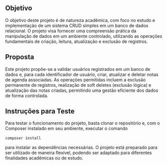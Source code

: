 ## Objetivo

O objetivo deste projeto é de natureza acadêmica, com foco no estudo e implementação de um sistema CRUD simples em um banco de dados relacional. O projeto visa fornecer uma compreensão prática da manipulação de dados em um ambiente controlado, utilizando as operações fundamentais de criação, leitura, atualização e exclusão de registros.

## Proposta

Este projeto propõe-se a validar usuários registrados em um banco de dados e, para cada identificador de usuário, criar, atualizar e deletar notas de agenda associadas. As operações permitidas incluem a exclusão permanente de registros, realização de soft deletes (exclusão lógica) e atualização das notas criadas, permitindo uma gestão eficiente dos dados de forma controlada.

## Instruções para Teste

Para testar o funcionamento do projeto, basta clonar o repositório e, com o Composer instalado em seu ambiente, executar o comando <pre> ```composer install ``` </pre> para instalar as dependências necessárias. O projeto está preparado para ser utilizado de maneira flexível, podendo ser adaptado para diferentes finalidades acadêmicas ou de estudo.
